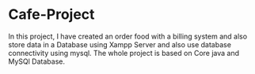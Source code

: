 # Cafe-Project
In this project, I have created an order food with a billing system and also store data in a Database using Xampp Server and also use database connectivity using mysql. The whole project is based on Core java and MySQl Database.
